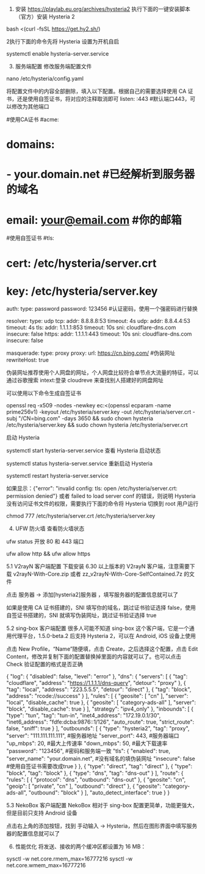 1. 安装  https://playlab.eu.org/archives/hysteria2
执行下面的一键安装脚本（官方）安装 Hysteria 2

bash <(curl -fsSL https://get.hy2.sh/)

2执行下面的命令先将 Hysteria 设置为开机自启

systemctl enable hysteria-server.service

3. 服务端配置
修改服务端配置文件

nano /etc/hysteria/config.yaml

将配置文件中的内容全部删除，填入以下配置。根据自己的需要选择使用 CA 证书，还是使用自签证书，将对应的注释取消即可
listen: :443 #默认端口443，可以修改为其他端口

#使用CA证书
#acme:
#  domains:
#    - your.domain.net #已经解析到服务器的域名
#  email: your@email.com #你的邮箱

#使用自签证书
#tls:
#  cert: /etc/hysteria/server.crt 
#  key: /etc/hysteria/server.key 

auth:
  type: password
  password: 123456 #认证密码，使用一个强密码进行替换

resolver:
  type: udp
  tcp:
    addr: 8.8.8.8:53 
    timeout: 4s 
  udp:
    addr: 8.8.4.4:53 
    timeout: 4s
  tls:
    addr: 1.1.1.1:853 
    timeout: 10s
    sni: cloudflare-dns.com 
    insecure: false 
  https:
    addr: 1.1.1.1:443 
    timeout: 10s
    sni: cloudflare-dns.com
    insecure: false

masquerade:
  type: proxy
  proxy:
    url: https://cn.bing.com/ #伪装网址
    rewriteHost: true



伪装网址推荐使用个人网盘的网址，个人网盘比较符合单节点大流量的特征，可以通过谷歌搜索 intext:登录 cloudreve 来查找别人搭建好的网盘网址

可以使用以下命令生成自签证书

openssl req -x509 -nodes -newkey ec:<(openssl ecparam -name prime256v1) -keyout /etc/hysteria/server.key -out /etc/hysteria/server.crt -subj "/CN=bing.com" -days 3650 && sudo chown hysteria /etc/hysteria/server.key && sudo chown hysteria /etc/hysteria/server.crt


启动 Hysteria

systemctl start hysteria-server.service
查看 Hysteria 启动状态

systemctl status hysteria-server.service
重新启动 Hysteria

systemctl restart hysteria-server.service


如果显示：{"error": "invalid config: tls: open /etc/hysteria/server.crt: permission denied"} 或者 failed to load server conf 的错误，则说明 Hysteria 没有访问证书文件的权限，需要执行下面的命令将 Hysteria 切换到 root 用户运行

chmod 777 /etc/hysteria/server.crt 
/etc/hysteria/server.key



4. UFW 防火墙
查看防火墙状态

ufw status
开放 80 和 443 端口

ufw allow http && ufw allow https



5.1 V2rayN 客户端配置
下载安装 6.30 以上版本的 V2rayN 客户端，注意需要下载 v2rayN-With-Core.zip 或者 zz_v2rayN-With-Core-SelfContained.7z 的文件

点击 服务器 -> 添加[hysteria2]服务器 ，填写服务器的配置信息就可以了

如果是使用 CA 证书搭建的，SNI 填写你的域名，跳过证书验证选择 false，使用自签证书搭建的，SNI 就填写伪装网址，跳过证书验证选择 true

5.2 sing-box 客户端配置
很多人可能不知道 sing-box 这个客户端，它是一个通用代理平台，1.5.0-beta.2 后支持 Hysteria 2，可以在 Android, iOS 设备上使用

点击 New Profile，“Name”随便填，点击 Create，之后选择这个配置，点击 Edit Content，修改并复制下面的配置替换掉里面的内容就可以了。也可以点击 Check 验证配置的格式是否正确

{
  "log": {
    "disabled": false,
    "level": "error"
  },
  "dns": {
    "servers": [
      {
        "tag": "cloudflare",
        "address": "https://1.1.1.1/dns-query",
		"detour": "proxy"
      },
      {
        "tag": "local",
        "address": "223.5.5.5",
        "detour": "direct"
      },
      {
        "tag": "block",
        "address": "rcode://success"
      }
    ],
    "rules": [
		{
		  "geosite": [
			"cn"
		  ],
		  "server": "local",
		  "disable_cache": true
		},
		{
		  "geosite": [
			"category-ads-all"
		  ],
		  "server": "block",
		  "disable_cache": true
		}
    ],
    "strategy": "ipv4_only"
  },
  "inbounds": [
    {
      "type": "tun",
	  "tag": "tun-in",
      "inet4_address": "172.19.0.1/30",
	  "inet6_address": "fdfe:dcba:9876::1/126",
      "auto_route": true,
      "strict_route": false,
      "sniff": true
    }
  ],
  "outbounds": [
    {
      "type": "hysteria2",
      "tag": "proxy",
      "server": "111.111.111.111", #服务器地址
      "server_port": 443, #服务器端口
      "up_mbps": 20, #最大上传速率
      "down_mbps": 50, #最大下载速率
      "password": "123456", #密码和服务端一致
      "tls": {
        "enabled": true,
        "server_name": "your.domain.net", #没有域名的填伪装网址
        "insecure": false #使用自签证书需要改成true
      }
    },
    {
      "type": "direct",
      "tag": "direct"
    },
    {
      "type": "block",
      "tag": "block"
    },
    {
      "type": "dns",
      "tag": "dns-out"
    }
  ],
  "route": {
    "rules": [
      {
        "protocol": "dns",
        "outbound": "dns-out"
      },
      {
        "geosite": "cn",
        "geoip": [
          "private",
          "cn"
        ],
        "outbound": "direct"
      },
      {
        "geosite": "category-ads-all",
        "outbound": "block"
      }
    ],
    "auto_detect_interface": true
  }
}



5.3 NekoBox 客户端配置
NekoBox 相对于 sing-box 配置更简单，功能更强大，但是目前只支持 Android 设备

点击右上角的添加按钮，找到 手动输入 -> Hysteria，然后在图形界面中填写服务器的配置信息就可以了

6. 性能优化
将发送、接收的两个缓冲区都设置为 16 MB：

sysctl -w net.core.rmem_max=16777216
sysctl -w net.core.wmem_max=16777216


